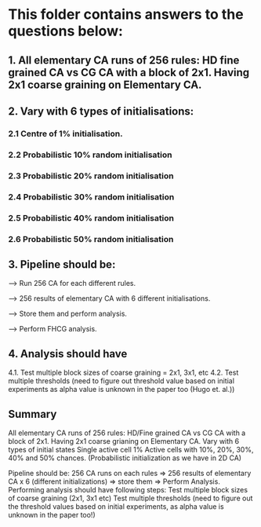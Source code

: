 # This folder contains answers to the questions below:

## 1. All elementary CA runs of 256 rules: HD fine grained CA vs CG CA with a block of 2x1. Having 2x1 coarse graining on Elementary CA.

## 2. Vary with 6 types of initialisations:
### 2.1 Centre of 1% initialisation.
### 2.2 Probabilistic 10% random initialisation
### 2.3 Probabilistic 20% random initialisation
### 2.4 Probabilistic 30% random initialisation
### 2.5 Probabilistic 40% random initialisation
### 2.6 Probabilistic 50% random initialisation

## 3. Pipeline should be:

--> Run 256 CA for each different rules.

--> 256 results of elementary CA with 6 different initialisations.

--> Store them and perform analysis.

--> Perform FHCG analysis.

## 4. Analysis should have 
4.1. Test multiple block sizes of coarse graining = 2x1, 3x1, etc
4.2. Test multiple thresholds (need to figure out threshold value based on initial experiments as alpha value is unknown in the paper too (Hugo et. al.))

## Summary

All elementary CA runs of 256 rules: HD/Fine grained CA vs CG CA with a block of 2x1. Having 2x1 coarse grianing on Elementary CA.
Vary with 6 types of initial states Single active cell 1% Active cells with 10%, 20%, 30%, 40% and 50% chances. (Probabilistic initialization as we have in 2D CA) 

Pipeline should be: 256 CA runs on each rules ⇒ 256 results of elementary CA  x 6 (different initializations) ⇒ store them ⇒ Perform Analysis. Performing analysis should have following steps:
Test multiple block sizes of coarse graining (2x1, 3x1 etc)
Test multiple thresholds (need to figure out the threshold values based on initial experiments, as alpha value is unknown in the paper too!)
